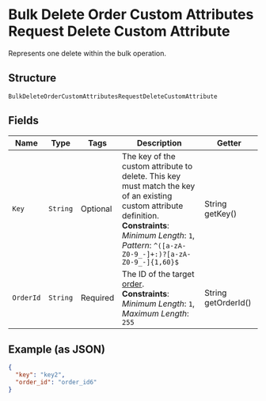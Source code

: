
# Bulk Delete Order Custom Attributes Request Delete Custom Attribute

Represents one delete within the bulk operation.

## Structure

`BulkDeleteOrderCustomAttributesRequestDeleteCustomAttribute`

## Fields

| Name | Type | Tags | Description | Getter |
|  --- | --- | --- | --- | --- |
| `Key` | `String` | Optional | The key of the custom attribute to delete.  This key must match the key<br>of an existing custom attribute definition.<br>**Constraints**: *Minimum Length*: `1`, *Pattern*: `^([a-zA-Z0-9_-]+:)?[a-zA-Z0-9_-]{1,60}$` | String getKey() |
| `OrderId` | `String` | Required | The ID of the target [order](entity:Order).<br>**Constraints**: *Minimum Length*: `1`, *Maximum Length*: `255` | String getOrderId() |

## Example (as JSON)

```json
{
  "key": "key2",
  "order_id": "order_id6"
}
```

